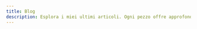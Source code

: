 ```yaml
---
title: Blog
description: Esplora i miei ultimi articoli. Ogni pezzo offre approfondimenti pratici e strategie avanzate per supportare i professionisti del settore nell’aggiornamento e nel miglioramento continuo.
---
```

